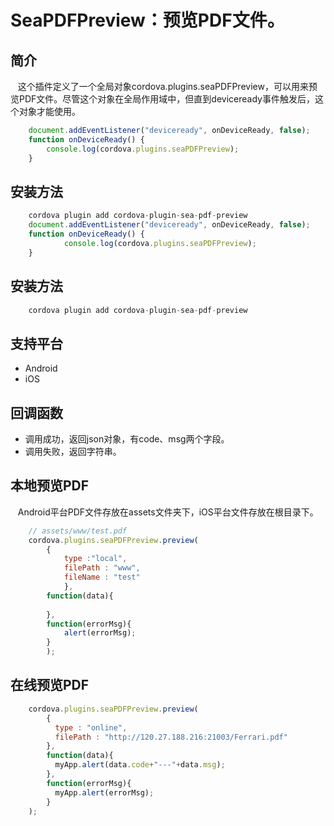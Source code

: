 # SeaPDFPreview：预览PDF文件。
## 简介
   这个插件定义了一个全局对象cordova.plugins.seaPDFPreview，可以用来预览PDF文件。尽管这个对象在全局作用域中，但直到deviceready事件触发后，这个对象才能使用。
```javascript
	document.addEventListener("deviceready", onDeviceReady, false);
	function onDeviceReady() {
        console.log(cordova.plugins.seaPDFPreview);
    }
```
## 安装方法
```javascript
	cordova plugin add cordova-plugin-sea-pdf-preview
  	document.addEventListener("deviceready", onDeviceReady, false);
  	function onDeviceReady() {
    		console.log(cordova.plugins.seaPDFPreview);
  	}
```
## 安装方法
```javascript
	cordova plugin add cordova-plugin-sea-pdf-preview
```
## 支持平台
* Android
* iOS

## 回调函数
* 调用成功，返回json对象，有code、msg两个字段。
* 调用失败，返回字符串。

## 本地预览PDF
   Android平台PDF文件存放在assets文件夹下，iOS平台文件存放在根目录下。
```javascript
	// assets/www/test.pdf
	cordova.plugins.seaPDFPreview.preview(
        {
            type :"local",
            filePath : "www",
            fileName : "test"
    		},
	    function(data){
	        
	    },
	    function(errorMsg){
	        alert(errorMsg);
	    }
    	);
```
## 在线预览PDF
```javascript
  	cordova.plugins.seaPDFPreview.preview(
	    {
	      type : "online",
	      filePath : "http://120.27.188.216:21003/Ferrari.pdf"
	    },
	    function(data){
	      myApp.alert(data.code+"---"+data.msg);
	    },
	    function(errorMsg){
	      myApp.alert(errorMsg);
	    }
  	);
```
